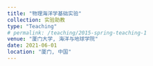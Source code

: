 ```yaml
---
title: "物理海洋学基础实验"
collection: 实验助教
type: "Teaching"
# permalink: /teaching/2015-spring-teaching-1
venue: "厦门大学, 海洋与地球学院"
date: 2021-06-01
location: "厦门, 中国"
---
```

